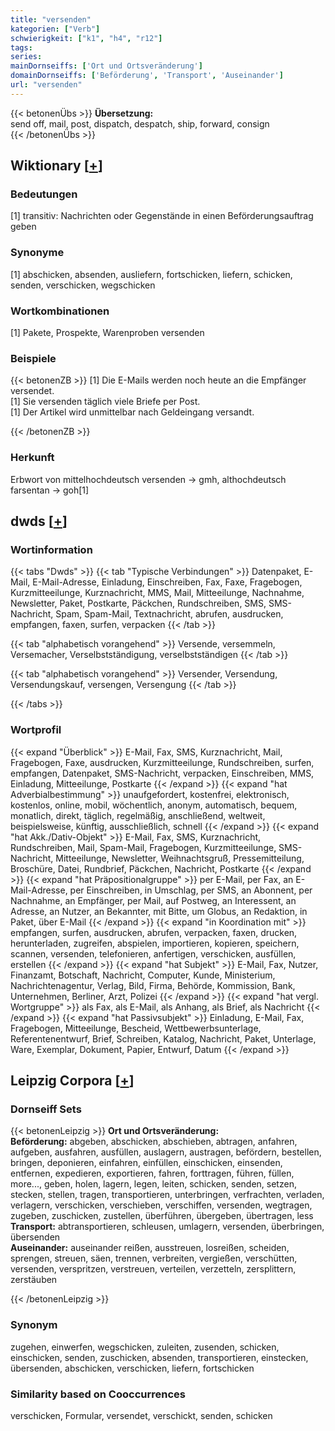 ```yaml
---
title: "versenden"
kategorien: ["Verb"]
schwierigkeit: ["k1", "h4", "r12"]
tags:
series:
mainDornseiffs: ['Ort und Ortsveränderung']
domainDornseiffs: ['Beförderung', 'Transport', 'Auseinander']
url: "versenden"
---
```


{{< betonenÜbs >}}
**Übersetzung:**  
send off, mail, post, dispatch, despatch, ship, forward, consign  
{{< /betonenÜbs >}}

## Wiktionary [[+](https://de.wiktionary.org/wiki/versenden)]

### Bedeutungen
[1] transitiv: Nachrichten oder Gegenstände in einen Beförderungsauftrag geben  

### Synonyme
[1] abschicken, absenden, ausliefern, fortschicken, liefern, schicken, senden, verschicken, wegschicken  

### Wortkombinationen
[1] Pakete, Prospekte, Warenproben versenden  

### Beispiele
{{< betonenZB >}}
[1] Die E-Mails werden noch heute an die Empfänger versendet.  
[1] Sie versenden täglich viele Briefe per Post.  
[1] Der Artikel wird unmittelbar nach Geldeingang versandt.  

{{< /betonenZB >}}
### Herkunft
Erbwort von mittelhochdeutsch versenden → gmh, althochdeutsch farsentan → goh[1]  



## dwds [[+](https://www.dwds.de/wb/versenden)]

### Wortinformation
{{< tabs "Dwds" >}}
{{< tab "Typische Verbindungen" >}}
Datenpaket, E-Mail, E-Mail-Adresse, Einladung, Einschreiben, Fax, Faxe, Fragebogen, Kurzmitteeilunge, Kurznachricht, MMS, Mail, Mitteeilunge, Nachnahme, Newsletter, Paket, Postkarte, Päckchen, Rundschreiben, SMS, SMS-Nachricht, Spam, Spam-Mail, Textnachricht, abrufen, ausdrucken, empfangen, faxen, surfen, verpacken
{{< /tab >}}

{{< tab "alphabetisch vorangehend" >}}
Versende, versemmeln, Versemacher, Verselbstständigung, verselbstständigen
{{< /tab >}}

{{< tab "alphabetisch vorangehend" >}}
Versender, Versendung, Versendungskauf, versengen, Versengung
{{< /tab >}}

{{< /tabs >}}

### Wortprofil
{{< expand "Überblick" >}} E-Mail, Fax, SMS, Kurznachricht, Mail, Fragebogen, Faxe, ausdrucken, Kurzmitteeilunge, Rundschreiben, surfen, empfangen, Datenpaket, SMS-Nachricht, verpacken, Einschreiben, MMS, Einladung, Mitteeilunge, Postkarte {{< /expand >}}
{{< expand "hat Adverbialbestimmung" >}} unaufgefordert, kostenfrei, elektronisch, kostenlos, online, mobil, wöchentlich, anonym, automatisch, bequem, monatlich, direkt, täglich, regelmäßig, anschließend, weltweit, beispielsweise, künftig, ausschließlich, schnell {{< /expand >}}
{{< expand "hat Akk./Dativ-Objekt" >}} E-Mail, Fax, SMS, Kurznachricht, Rundschreiben, Mail, Spam-Mail, Fragebogen, Kurzmitteeilunge, SMS-Nachricht, Mitteeilunge, Newsletter, Weihnachtsgruß, Pressemitteilung, Broschüre, Datei, Rundbrief, Päckchen, Nachricht, Postkarte {{< /expand >}}
{{< expand "hat Präpositionalgruppe" >}} per E-Mail, per Fax, an E-Mail-Adresse, per Einschreiben, in Umschlag, per SMS, an Abonnent, per Nachnahme, an Empfänger, per Mail, auf Postweg, an Interessent, an Adresse, an Nutzer, an Bekannter, mit Bitte, um Globus, an Redaktion, in Paket, über E-Mail {{< /expand >}}
{{< expand "in Koordination mit" >}} empfangen, surfen, ausdrucken, abrufen, verpacken, faxen, drucken, herunterladen, zugreifen, abspielen, importieren, kopieren, speichern, scannen, versenden, telefonieren, anfertigen, verschicken, ausfüllen, erstellen {{< /expand >}}
{{< expand "hat Subjekt" >}} E-Mail, Fax, Nutzer, Finanzamt, Botschaft, Nachricht, Computer, Kunde, Ministerium, Nachrichtenagentur, Verlag, Bild, Firma, Behörde, Kommission, Bank, Unternehmen, Berliner, Arzt, Polizei {{< /expand >}}
{{< expand "hat vergl. Wortgruppe" >}} als Fax, als E-Mail, als Anhang, als Brief, als Nachricht {{< /expand >}}
{{< expand "hat Passivsubjekt" >}} Einladung, E-Mail, Fax, Fragebogen, Mitteeilunge, Bescheid, Wettbewerbsunterlage, Referentenentwurf, Brief, Schreiben, Katalog, Nachricht, Paket, Unterlage, Ware, Exemplar, Dokument, Papier, Entwurf, Datum {{< /expand >}}

## Leipzig Corpora [[+](https://corpora.uni-leipzig.de/en/res?word=versenden&corpusId=deu_newscrawl-public_2018)]

### Dornseiff Sets
{{< betonenLeipzig >}}
**Ort und Ortsveränderung:**  
**Beförderung:** abgeben, abschicken, abschieben, abtragen, anfahren, aufgeben, ausfahren, ausfüllen, auslagern, austragen, befördern, bestellen, bringen, deponieren, einfahren, einfüllen, einschicken, einsenden, entfernen, expedieren, exportieren, fahren, forttragen, führen, füllen, more..., geben, holen, lagern, legen, leiten, schicken, senden, setzen, stecken, stellen, tragen, transportieren, unterbringen, verfrachten, verladen, verlagern, verschicken, verschieben, verschiffen, versenden, wegtragen, zugeben, zuschicken, zustellen, überführen, übergeben, übertragen, less  
**Transport:** abtransportieren, schleusen, umlagern, versenden, überbringen, übersenden  
**Auseinander:** auseinander reißen, ausstreuen, losreißen, scheiden, sprengen, streuen, säen, trennen, verbreiten, vergießen, verschütten, versenden, verspritzen, verstreuen, verteilen, verzetteln, zersplittern, zerstäuben  

{{< /betonenLeipzig >}}

### Synonym
zugehen, einwerfen, wegschicken, zuleiten, zusenden, schicken, einschicken, senden, zuschicken, absenden, transportieren, einstecken, übersenden, abschicken, verschicken, liefern, fortschicken


### Similarity based on Cooccurrences
verschicken, Formular, versendet, verschickt, senden, schicken

